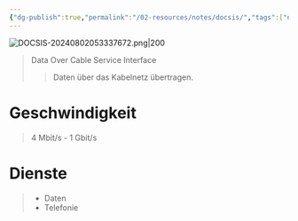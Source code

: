 ```yaml
---
{"dg-publish":true,"permalink":"/02-resources/notes/docsis/","tags":["netzwerk","hardware"],"updated":"2024-08-02T05:43:00.000+02:00"}
---
```


![DOCSIS-20240802053337672.png|200](/img/user/02%20-%20RESOURCES/Files/DOCSIS-20240802053337672.png)
>Data Over Cable Service Interface
>>Daten über das Kabelnetz übertragen.

# Geschwindigkeit
>4 Mbit/s - 1 Gbit/s

# Dienste
>- Daten 
>- Telefonie